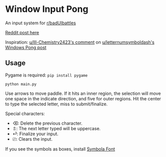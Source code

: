 # Window Input Pong

An input system for [r/badUIbattles](https://www.reddit.com/r/badUIbattles/)

[Reddit post here](https://www.reddit.com/r/badUIbattles/comments/u3zflq/window_input_pong_each_element_is_a_separate/)

Inspiration: [u/Ill-Chemistry2423's comment](https://www.reddit.com/r/badUIbattles/comments/tyr7qx/comment/i3v07k8) on [u/letternumsymboldash's Windows Pong post](https://www.reddit.com/r/badUIbattles/comments/tyr7qx/windows_pong/)

## Usage
Pygame is required: `pip install pygame`

`python main.py`

Use arrows to move paddle. If it hits an inner region, the selection will move one space in the indicate direction, and five for outer regions. Hit the center to type the selected letter, miss to submit/finalize.

Special characters:
 - ⌫: Delete the previous character.
 - ⇬: The next letter typed will be uppercase.
 - ⏎: Finalize your input.
 - ⎚: Clears the input.

If you see the symbols as boxes, install [Symbola Font](https://zhm.github.io/symbola/)

